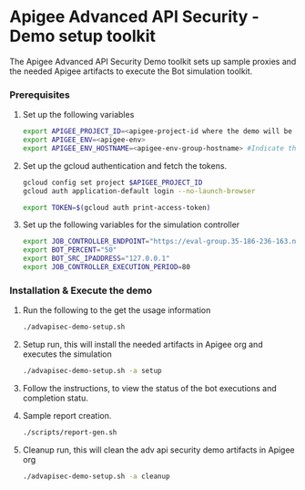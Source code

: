 # Apigee Advanced API Security - Demo setup  toolkit

The Apigee Advanced API Security Demo toolkit sets up sample proxies and the needed Apigee artifacts to execute the Bot simulation toolkit.  

### Prerequisites

1. Set up the following variables
    ```bash
    export APIGEE_PROJECT_ID=<apigee-project-id where the demo will be executed>
    export APIGEE_ENV=<apigee-env>
    export APIGEE_ENV_HOSTNAME=<apigee-env-group-hostname> #Indicate the protocol https or http ex: https://my-apigee.example.com
    ```

1. Set up the gcloud authentication and fetch the tokens.
    ```bash
    gcloud config set project $APIGEE_PROJECT_ID
    gcloud auth application-default login --no-launch-browser

    export TOKEN=$(gcloud auth print-access-token)
    ```

1. Set up the following variables for the simulation controller
    ```bash
    export JOB_CONTROLLER_ENDPOINT="https://eval-group.35-186-236-163.nip.io"
    export BOT_PERCENT="50"
    export BOT_SRC_IPADDRESS="127.0.0.1"
    export JOB_CONTROLLER_EXECUTION_PERIOD=80
    ```

### Installation & Execute the demo
1. Run the following to the get the usage information
    ```bash
    ./advapisec-demo-setup.sh
    ```
    
1. Setup run, this will install the needed artifacts in Apigee org and executes the simulation
    ```bash
    ./advapisec-demo-setup.sh -a setup
    ```
1. Follow the instructions, to view the status of the bot executions and completion statu.

1. Sample report creation.
    ```bash
    ./scripts/report-gen.sh 
    ```

1. Cleanup run, this will clean the adv api security demo artifacts in Apigee org
    ```bash
    ./advapisec-demo-setup.sh -a cleanup
    ```
